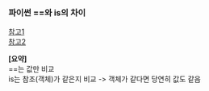 ### 파이썬 ==와 is의 차이

[참고1](https://blockdmask.tistory.com/579)<br>
[참고2](https://ffoorreeuunn.tistory.com/465)

**[요약]**<br>
==는 값만 비교<br>
is는 참조(객체)가 같은지 비교 -> 객체가 같다면 당연히 값도 같음
